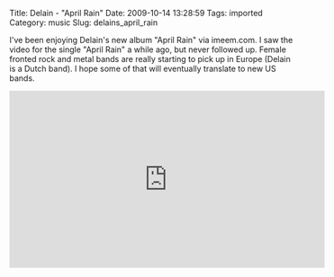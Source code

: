 Title: Delain - "April Rain"
Date: 2009-10-14 13:28:59
Tags: imported
Category: music
Slug: delains_april_rain

I've been enjoying Delain's new album "April Rain" via imeem.com.  I saw the video for the single "April Rain" a while ago, but never followed up.  Female fronted rock and metal bands are really starting to pick up in Europe (Delain is a Dutch band).  I hope some of that will eventually translate to new US bands.

<iframe width="560" height="315" src="https://www.youtube.com/embed/g-X-9UNu3Nw" frameborder="0" allowfullscreen></iframe>
